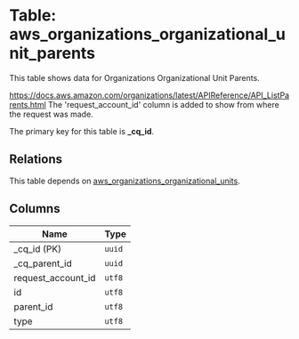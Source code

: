 # Table: aws_organizations_organizational_unit_parents

This table shows data for Organizations Organizational Unit Parents.

https://docs.aws.amazon.com/organizations/latest/APIReference/API_ListParents.html
The 'request_account_id' column is added to show from where the request was made.

The primary key for this table is **_cq_id**.

## Relations

This table depends on [aws_organizations_organizational_units](aws_organizations_organizational_units.md).

## Columns

| Name          | Type          |
| ------------- | ------------- |
|_cq_id (PK)|`uuid`|
|_cq_parent_id|`uuid`|
|request_account_id|`utf8`|
|id|`utf8`|
|parent_id|`utf8`|
|type|`utf8`|